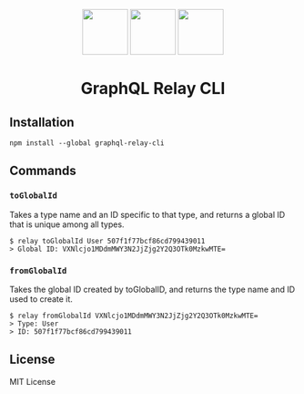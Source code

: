 <p align="center">
  <img src="https://cdn.auth0.com/blog/react-js/react.png" width="80"/>
  <img src="https://facebook.github.io/relay/img/logo.svg" width="80"/>
  <img src="https://cdn4.iconfinder.com/data/icons/small-n-flat/24/terminal-512.png" width="80"/>
</p>

<h1 align="center">GraphQL Relay CLI</h1>

## Installation

```
npm install --global graphql-relay-cli
```

## Commands

### `toGlobalId`

Takes a type name and an ID specific to that type, and returns a global ID that is unique among all types.

```shell
$ relay toGlobalId User 507f1f77bcf86cd799439011
> Global ID: VXNlcjo1MDdmMWY3N2JjZjg2Y2Q3OTk0MzkwMTE=
```

### `fromGlobalId`

Takes the global ID created by toGlobalID, and returns the type name and ID used to create it.

```shell
$ relay fromGlobalId VXNlcjo1MDdmMWY3N2JjZjg2Y2Q3OTk0MzkwMTE=
> Type: User
> ID: 507f1f77bcf86cd799439011
```

## License

MIT License
